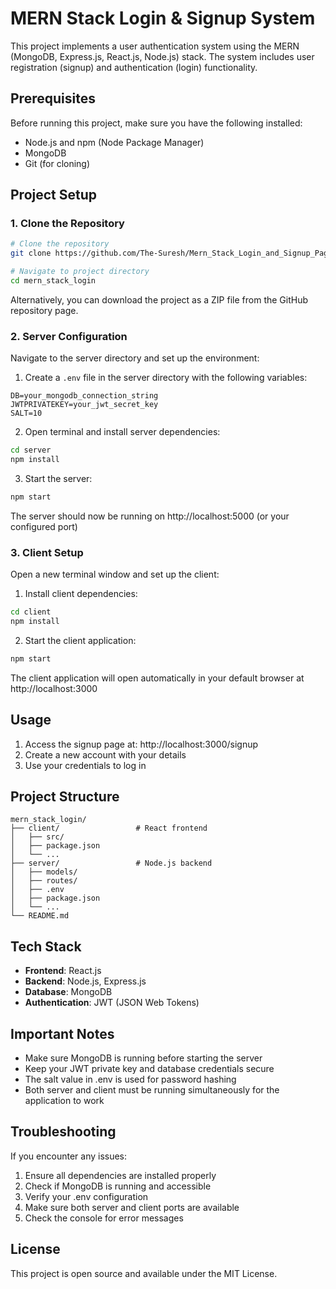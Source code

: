# MERN Stack Login & Signup System

This project implements a user authentication system using the MERN (MongoDB, Express.js, React.js, Node.js) stack. The system includes user registration (signup) and authentication (login) functionality.

## Prerequisites

Before running this project, make sure you have the following installed:
- Node.js and npm (Node Package Manager)
- MongoDB
- Git (for cloning)

## Project Setup

### 1. Clone the Repository

```bash
# Clone the repository
git clone https://github.com/The-Suresh/Mern_Stack_Login_and_Signup_Page.git

# Navigate to project directory
cd mern_stack_login
```

Alternatively, you can download the project as a ZIP file from the GitHub repository page.

### 2. Server Configuration

Navigate to the server directory and set up the environment:

1. Create a `.env` file in the server directory with the following variables:
```
DB=your_mongodb_connection_string
JWTPRIVATEKEY=your_jwt_secret_key
SALT=10
```

2. Open terminal and install server dependencies:
```bash
cd server
npm install
```

3. Start the server:
```bash
npm start
```

The server should now be running on http://localhost:5000 (or your configured port)

### 3. Client Setup

Open a new terminal window and set up the client:

1. Install client dependencies:
```bash
cd client
npm install
```

2. Start the client application:
```bash
npm start
```

The client application will open automatically in your default browser at http://localhost:3000

## Usage

1. Access the signup page at: http://localhost:3000/signup
2. Create a new account with your details
3. Use your credentials to log in

## Project Structure

```
mern_stack_login/
├── client/                 # React frontend
│   ├── src/
│   ├── package.json
│   └── ...
├── server/                 # Node.js backend
│   ├── models/
│   ├── routes/
│   ├── .env
│   ├── package.json
│   └── ...
└── README.md
```

## Tech Stack

- **Frontend**: React.js
- **Backend**: Node.js, Express.js
- **Database**: MongoDB
- **Authentication**: JWT (JSON Web Tokens)

## Important Notes

- Make sure MongoDB is running before starting the server
- Keep your JWT private key and database credentials secure
- The salt value in .env is used for password hashing
- Both server and client must be running simultaneously for the application to work

## Troubleshooting

If you encounter any issues:

1. Ensure all dependencies are installed properly
2. Check if MongoDB is running and accessible
3. Verify your .env configuration
4. Make sure both server and client ports are available
5. Check the console for error messages

## License

This project is open source and available under the MIT License.

